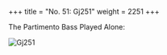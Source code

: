 +++
title = "No. 51: Gj251"
weight = 2251
+++

The Partimento Bass Played Alone:

![Gj251](/img/051DurNum.jpg)
